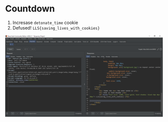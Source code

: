 # Countdown


1. Incresase `detonate_time` cookie
2. Defused! `LLS{saving_lives_with_cookies}` 

![Flag](1.png)
